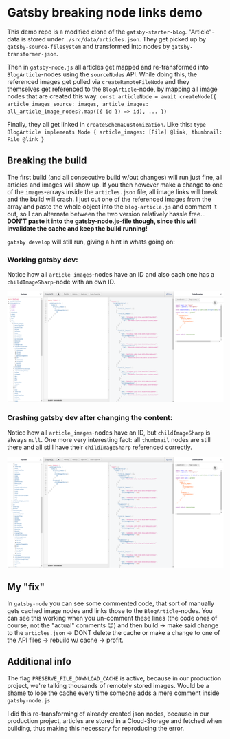 # Gatsby breaking node links demo

This demo repo is a modified clone of the `gatsby-starter-blog`.
"Article"-data is stored under `./src/data/articles.json`.
They get picked up by `gatsby-source-filesystem` and transformed into nodes by `gatsby-transformer-json`.

Then in `gatsby-node.js` all articles get mapped and re-transformed into `BlogArticle`-nodes using the `sourceNodes` API.
While doing this, the referenced images get pulled via `createRemoteFileNode` and they themselves get referenced to the `BlogArticle`-node, by mapping all image nodes that are created this way.
`const articleNode = await createNode({ article_images_source: images, article_images: all_article_image_nodes?.map(({ id }) => id), ... })`

Finally, they all get linked in `createSchemaCustomization`.
Like this:
`type BlogArticle implements Node { article_images: [File] @link, thumbnail: File @link }`

## Breaking the build

The first build (and all consecutive build w/out changes) will run just fine, all articles and images will show up. If you then however make a change to one of the `images`-arrays inside the `articles.json` file, all image links will break and the build will crash. I just cut one of the referenced images from the array and paste the whole object into the `blog-article.js` and comment it out, so I can alternate between the two version relatively hassle free...
**DON'T paste it into the gatsby-node.js-file though, since this will invalidate the cache and keep the build running!**

`gatsby develop` will still run, giving a hint in whats going on:

### Working gatsby dev:

Notice how all `article_images`-nodes have an ID and also each one has a `childImageSharp`-node with an own ID.

![working](./readme-content/gatsby-dev-working.png)

### Crashing gatsby dev after changing the content:

Notice how all `article_images`-nodes have an ID, but `childImageSharp` is always `null`.
One more very interesting fact: all `thumbnail` nodes are still there and all still have their `childImageSharp` referenced correctly.

![working](./readme-content/gatsby-dev-crashing.png)

## My "fix"

In `gatsby-node` you can see some commented code, that sort of manually gets cached image nodes and links those to the `BlogArticle`-nodes. You can see this working when you un-comment these lines (the code ones of course, not the "actual" comments 😉) and then build -> make said change to the `articles.json` -> DONT delete the cache or make a change to one of the API files -> rebuild w/ cache -> profit.

## Additional info

The flag `PRESERVE_FILE_DOWNLOAD_CACHE` is active, because in our production project, we're talking thousands of remotely stored images. Would be a shame to lose the cache every time someone adds a mere comment inside `gatsby-node.js`

I did this re-transforming of already created json nodes, because in our production project, articles are stored in a Cloud-Storage and fetched when building, thus making this necessary for reproducing the error.
